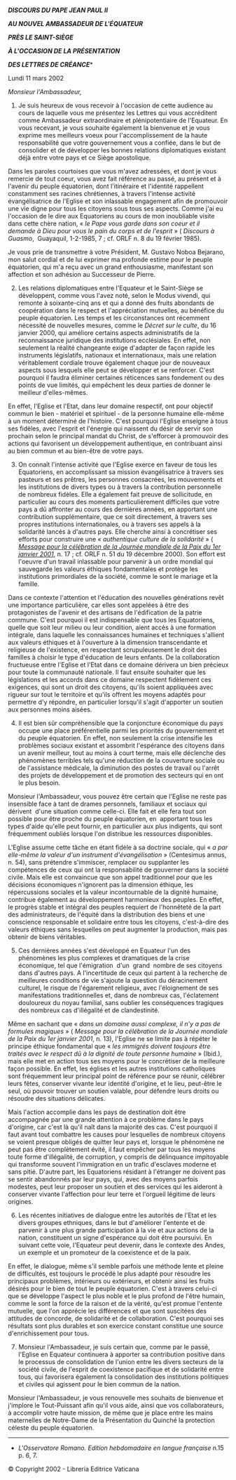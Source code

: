 ***DISCOURS DU PAPE JEAN PAUL II***

***AU NOUVEL AMBASSADEUR DE L'ÉQUATEUR***

***PRÈS LE SAINT-SIÈGE***

***À L'OCCASION DE LA PRÉSENTATION***

***DES LETTRES DE CRÉANCE****

Lundi 11 mars 2002

*Monsieur l'Ambassadeur,*

1. Je suis heureux de vous recevoir à l'occasion de cette audience au cours de laquelle vous me présentez les Lettres qui vous accréditent comme Ambassadeur extraordinaire et plénipotentiaire de l'Equateur. En vous recevant, je vous souhaite également la bienvenue et je vous exprime mes meilleurs voeux pour l'accomplissement de la haute responsabilité que votre gouvernement vous a confiée, dans le but de consolider et de développer les bonnes relations diplomatiques existant déjà entre votre pays et ce Siège apostolique.

Dans les paroles courtoises que vous m'avez adressées, et dont je vous remercie de tout coeur, vous avez fait référence au passé, au présent et à l'avenir du peuple équatorien, dont l'itinéraire et l'identité rappellent constamment ses racines chrétiennes, à travers l'intense activité évangélisatrice de l'Eglise et son inlassable engagement afin de promouvoir une vie digne pour tous les citoyens sous tous ses aspects. Comme j'ai eu l'occasion de le dire aux Equatoriens au cours de mon inoubliable visite dans cette chère nation, « *le Pape vous garde dans son coeur et il demande à Dieu pour vous le pain du corps et de l'esprit* » ( *Discours à Guasmo*,  Guayaquil, 1-2-1985, 7 ; cf. ORLF n. 8 du 19 février 1985).

Je vous prie de transmettre à votre Président, M. Gustavo Noboa Bejarano, mon salut cordial et de lui exprimer ma profonde estime pour le peuple équatorien, qui m'a reçu avec un grand enthousiasme, manifestant son affection et son adhésion au Successeur de Pierre.

2. Les relations diplomatiques entre l'Equateur et le Saint-Siège se développent, comme vous l'avez noté, selon le Modus vivendi, qui remonte à soixante-cinq ans et qui a donné des fruits abondants de coopération dans le respect et l'appréciation mutuelles, au bénéfice du peuple équatorien. Les temps et les circonstances ont récemment nécessité de nouvelles mesures, comme le *Décret sur le culte*, du 16 janvier 2000, qui améliore certains aspects administratifs de la reconnaissance juridique des institutions ecclésiales. En effet, non seulement la réalité changeante exige d'adapter de façon rapide les instruments législatifs, nationaux et internationaux, mais une relation véritablement cordiale trouve également chaque jour de nouveaux aspects sous lesquels elle peut se développer et se renforcer. C'est pourquoi il faudra éliminer certaines réticences sans fondement ou des points de vue limités, qui empêchent les deux parties de donner le meilleur d'elles-mêmes.

En effet, l'Eglise et l'Etat, dans leur domaine respectif, ont pour objectif commun le bien - matériel et spirituel - de la personne humaine elle-même à un moment déterminé de l'histoire. C'est pourquoi l'Eglise enseigne à tous ses fidèles, avec l'esprit et l'énergie qui naissent du désir de servir son prochain selon le principal mandat du Christ, de s'efforcer à promouvoir des actions qui favorisent un développement authentique, en contribuant ainsi au bien commun et au bien-être de votre pays.

3. On connaît l'intense activité que l'Eglise exerce en faveur de tous les Equatoriens, en accomplissant sa mission évangélisatrice à travers ses pasteurs et ses prêtres, les personnes consacrées, les mouvements et les institutions de divers types ou à travers la contribution personnelle de nombreux fidèles. Elle a également fait preuve de sollicitude, en particulier au cours des moments particulièrement difficiles que votre pays a dû affronter au cours des dernières années, en apportant une contribution supplémentaire, que ce soit directement, à travers ses propres institutions internationales, ou à travers ses appels à la solidarité lancés à d'autres pays. Elle cherche ainsi à concrétiser ses efforts pour construire une « *authentique culture de la solidarité* » ( *[Message pour la célébration de la Journée mondiale de la Paix du 1er janvier 2001](/content/john-paul-ii/fr/messages/peace/documents/hf_jp-ii_mes_20001208_xxxiv-world-day-for-peace.html)*, n. 17 ; cf. ORLF n. 51 du 19 décembre 2000). Son effort est l'oeuvre d'un travail inlassable pour parvenir à un ordre mondial qui sauvegarde les valeurs éthiques fondamentales et protège les institutions primordiales de la société, comme le sont le mariage et la famille.

Dans ce contexte l'attention et l'éducation des nouvelles générations revêt une importance particulière, car elles sont appelées à être des protagonistes de l'avenir et des artisans de l'édification de la patrie commune. C'est pourquoi il est indispensable que tous les Equatoriens, quelle que soit leur milieu ou leur condition, aient accès à une formation intégrale, dans laquelle les connaissances humaines et techniques s'allient aux valeurs éthiques et à l'ouverture à la dimension transcendante et religieuse de l'existence, en respectant scrupuleusement le droit des familles à choisir le type d'éducation de leurs enfants. De la collaboration fructueuse entre l'Eglise et l'Etat dans ce domaine dérivera un bien précieux pour toute la communauté nationale. Il faut ensuite souhaiter que les législations et les accords dans ce domaine respectent fidèlement ces exigences, qui sont un droit des citoyens, qu'ils soient appliquées avec rigueur sur tout le territoire et qu'ils offrent les moyens adaptés pour permettre d'y répondre, en particulier lorsqu'il s'agit d'apporter un soutien aux personnes moins aisées.

4. Il est bien sûr compréhensible que la conjoncture économique du pays occupe une place préférentielle parmi les priorités du gouvernement et du peuple équatorien. En effet, non seulement la crise intensifie les problèmes sociaux existant et assombrit l'espérance des citoyens dans un avenir meilleur, tout au moins à court terme, mais elle déclenche des phénomènes terribles tels qu'une réduction de la couverture sociale ou de l'assistance médicale, la diminution des postes de travail ou l'arrêt des projets de développement et de promotion des secteurs qui en ont le plus besoin.

Monsieur l'Ambassadeur, vous pouvez être certain que l'Eglise ne reste pas insensible face à tant de drames personnels, familiaux et sociaux qui dérivent  d'une situation comme celle-ci. Elle fait et elle fera tout son possible pour être proche du peuple équatorien, en  apportant tous les types d'aide qu'elle peut fournir, en particulier aux plus indigents, qui sont fréquemment oubliés lorsque l'on distribue les ressources disponibles.

L'Eglise assume cette tâche en étant fidèle à sa doctrine sociale, qui « *a par elle-même la valeur d'un instrument d'évangélisation* » (Centesimus annus, n. 54), sans prétendre s'immiscer, remplacer ou supplanter les compétences de ceux qui ont la responsabilité de gouverner dans la société civile. Mais elle est convaincue que son appel traditionnel pour que les décisions économiques n'ignorent pas la dimension éthique, les répercussions sociales et la valeur incontournable de la dignité humaine, contribue également au développement harmonieux des peuples. En effet, le progrès stable et intégral des peuples requiert de l'honnêteté de la part des administrateurs, de l'équité dans la distribution des biens et une conscience responsable et solidaire entre tous les citoyens, c'est-à-dire des valeurs éthiques sans lesquelles on peut augmenter la production, mais pas obtenir de biens véritables.

5. Ces dernières années s'est développé en Equateur l'un des phénomènes les plus complexes et dramatiques de la crise économique, tel que l'émigration  d'un  grand  nombre de ses citoyens dans d'autres pays. A l'incertitude de ceux qui partent à la recherche de meilleures conditions de vie s'ajoute la question du déracinement culturel, le risque de l'égarement religieux, avec l'éloignement de ses manifestations traditionnelles et, dans de nombreux cas, l'éclatement douloureux du noyau familial, sans oublier les conséquences tragiques des nombreux cas d'illégalité et de clandestinité.

Même en sachant que « *dans un domaine aussi complexe, il n'y a pas de formules magiques* » ( *Message pour la célébration de la Journée mondiale de la Paix du 1er janvier 2001*, n. 13), l'Eglise ne se limite pas à répéter le principe éthique fondamental que « *les immigrés doivent toujours être traités avec le respect dû à la dignité de toute personne humaine* » (Ibid.), mais elle met en action tous ses moyens pour le concrétiser de la meilleure façon possible. En effet, les églises et les autres institutions catholiques sont fréquemment leur principal point de référence pour se réunir, célébrer leurs fêtes, conserver vivante leur identité d'origine, et le lieu, peut-être le seul, où pouvoir trouver un soutien valable, pour défendre leurs droits ou résoudre des situations délicates.

Mais l'action accomplie dans les pays de destination doit être accompagnée par une grande attention à ce problème dans le pays d'origine, car c'est là qu'il naît dans la majorité des cas. C'est pourquoi il faut avant tout combattre les causes pour lesquelles de nombreux citoyens se voient presque obligés de quitter leur pays et, lorsque le phénomène ne peut pas être complètement évité, il faut empêcher par tous les moyens toute forme d'illégalité, de corruption, y compris de délinquance impitoyable qui transforme souvent l'immigration en un trafic d'esclaves moderne et sans pitié. D'autre part, les Equatoriens résidant à l'étranger ne doivent pas se sentir abandonnés par leur pays, qui, avec des moyens parfois modestes, peut leur proposer un soutien et des services qui les aideront à conserver vivante l'affection pour leur terre et l'orgueil légitime de leurs origines.

6. Les récentes initiatives de dialogue entre les autorités de l'Etat et les divers groupes ethniques, dans le but d'améliorer l'entente et de parvenir à une plus grande participation à la vie et aux actions de la nation, constituent un signe d'espérance qui doit être poursuivi. En suivant cette voie, l'Equateur peut devenir, dans le contexte des Andes, un exemple et un promoteur de la coexistence et de la paix.

En effet, le dialogue, même s'il semble parfois une méthode lente et pleine de difficultés, est toujours le procédé le plus adapté pour résoudre les principaux problèmes, intérieurs ou extérieurs, et obtenir ainsi les fruits désirés pour le bien de tout le peuple équatorien. C'est à travers celui-ci que se développe l'aspect le plus noble et le plus profond de l'être humain, comme le sont la force de la raison et de la vérité, qu'est promue l'entente mutuelle, que l'on apprécie les différences et que sont suscitées des attitudes de concorde, de solidarité et de collaboration. C'est pourquoi ses résultats sont plus durables et son exercice constant constitue une source d'enrichissement pour tous.

7. Monsieur l'Ambassadeur, je suis certain que, comme par le passé, l'Eglise en Equateur continuera à apporter sa contribution positive dans le processus de consolidation de l'union entre les divers secteurs de la société civile, de l'esprit de coexistence pacifique et de solidarité entre tous, qui favorisera également la consolidation des institutions politiques et civiles qui agissent pour le bien commun de la nation.

Monsieur l'Ambassadeur, je vous renouvelle mes souhaits de bienvenue et j'implore le Tout-Puissant afin qu'il vous aide, ainsi que vos collaborateurs, à accomplir votre haute mission, de même que je place entre les mains maternelles de Notre-Dame de la Présentation du Quinché la protection céleste du peuple équatorien.

* * *

* *L'Osservatore Romano. Edition hebdomadaire en langue française* n.15 p. 6, 7.

© Copyright 2002 - Libreria Editrice Vaticana